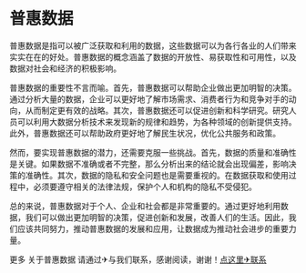 # 普惠数据

普惠数据是指可以被广泛获取和利用的数据，这些数据可以为各行各业的人们带来实实在在的好处。普惠数据的概念涵盖了数据的开放性、易获取性和可用性，以及数据对社会和经济的积极影响。

普惠数据的重要性不言而喻。首先，普惠数据可以帮助企业做出更加明智的决策。通过分析大量的数据，企业可以更好地了解市场需求、消费者行为和竞争对手的动向，从而制定更有效的战略。其次，普惠数据还可以促进创新和科学研究。研究人员可以利用大数据分析技术来发现新的规律和趋势，为各种领域的创新提供支持。此外，普惠数据还可以帮助政府更好地了解民生状况，优化公共服务和政策。

然而，要实现普惠数据的潜力，还需要克服一些挑战。首先，数据的质量和准确性是关键。如果数据不准确或者不完整，那么分析出来的结论就会出现偏差，影响决策的准确性。其次，数据的隐私和安全问题也是需要重视的。在数据获取和使用过程中，必须要遵守相关的法律法规，保护个人和机构的隐私不受侵犯。

总的来说，普惠数据对于个人、企业和社会都是非常重要的。通过更好地利用数据，我们可以做出更加明智的决策，促进创新和发展，改善人们的生活。因此，我们应该共同努力，推动普惠数据的发展和应用，让数据成为推动社会进步的重要力量。

更多 关于普惠数据 请通过✈与我们联系，感谢阅读，谢谢！[点这里✈联系](https://ss.k02.cc)